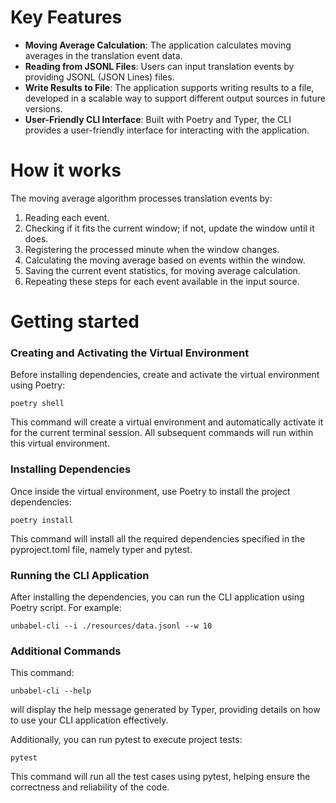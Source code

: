 # Key Features

- **Moving Average Calculation**: The application calculates moving averages in the translation event data.
- **Reading from JSONL Files**: Users can input translation events by providing JSONL (JSON Lines) files.
- **Write Results to File**: The application supports writing results to a file, developed in a scalable way to support different output sources in future versions.
- **User-Friendly CLI Interface**: Built with Poetry and Typer, the CLI provides a user-friendly interface for interacting with the application.

# How it works

The moving average algorithm processes translation events by:

1. Reading each event.
2. Checking if it fits the current window; if not, update the window until it does.
3. Registering the processed minute when the window changes.
4. Calculating the moving average based on events within the window.
5. Saving the current event statistics, for moving average calculation.
6. Repeating these steps for each event available in the input source.

# Getting started

### Creating and Activating the Virtual Environment

Before installing dependencies, create and activate the virtual environment using Poetry:

```
poetry shell
```

This command will create a virtual environment and automatically activate it for the current terminal session. All subsequent commands will run within this virtual environment.

### Installing Dependencies

Once inside the virtual environment, use Poetry to install the project dependencies:

```
poetry install
```

This command will install all the required dependencies specified in the pyproject.toml file, namely typer and pytest.

### Running the CLI Application

After installing the dependencies, you can run the CLI application using Poetry script. For example:

```
unbabel-cli --i ./resources/data.jsonl --w 10
```

### Additional Commands

This command:

```
unbabel-cli --help
```

will display the help message generated by Typer, providing details on how to use your CLI application effectively.

Additionally, you can run pytest to execute project tests:

```
pytest
```

This command will run all the test cases using pytest, helping ensure the correctness and reliability of the code.